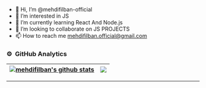 - 👋 Hi, I’m @mehdifilban-official
- 👀 I’m interested in JS
- 🌱 I’m currently learning React And Node.js
- 💞️ I’m looking to collaborate on JS PROJECTS
- 📫 How to reach me mehdifilban.official@gmail.com


### ⚙️ &nbsp;GitHub Analytics
| <a href="https://github.com/mehdifilban-official/github-readme-stats"><img align="center" src="https://github-readme-stats.vercel.app/api?username=mehdifilban-official&show_icons=true&include_all_commits=true&theme=buefy&hide_border=true" alt="mehdifilban's github stats" /></a> | <a href="https://github.com/mehdifilban-official/github-readme-stats"><img align="center" src="https://github-readme-stats.vercel.app/api/top-langs/?username=mehdifilban-official&layout=compact&theme=buefy&hide_border=true" /></a> |
| ------------- | ------------- |

<hr />

<!---
mehdifilban-official/mehdifilban-official is a ✨ special ✨ repository because its `README.md` (this file) appears on your GitHub profile.
You can click the Preview link to take a look at your changes.
--->
